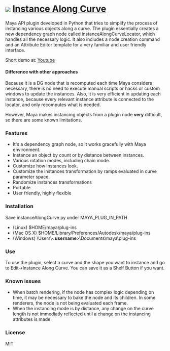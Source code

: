 [![](http://mmerchante.github.io/instanceAlongCurve/resources/header.png)](https://www.youtube.com/watch?v=k4i_dZjxVr0)
[Instance Along Curve](http://mmerchante.github.io/instanceAlongCurve)
==================

Maya API plugin developed in Python that tries to simplify the process of instancing various objects along a curve. The plugin essentially creates a new dependency graph node called instanceAlongCurveLocator, which handles all the necessary logic. It also includes a node creation command and an Attribute Editor template for a very familiar and user friendly interface.

Short demo at: [Youtube](https://www.youtube.com/watch?v=k4i_dZjxVr0)

#### Difference with other approaches

Because it is a DG node that is recomputed each time Maya considers necessary, there is no need to execute manual scripts or hacks or custom windows to update the instances. Also, it is very efficient in updating each instance, because every relevant instance attribute is connected to the locator, and only recomputes what is needed.

However, Maya makes instancing objects from a plugin node **very** difficult, so there are some known limitations.

### Features
* It's a dependency graph node, so it works gracefully with Maya environment.
* Instance an object by count or by distance between instances.
* Various rotation modes, including chain mode.
* Customize how instances look.
* Customize the instances transformation by ramps evaluated in curve parameter space.
* Randomize instances transformations
* Portable
* User friendly, highly flexible

### Installation
Save instanceAlongCurve.py under MAYA_PLUG_IN_PATH
 * (Linux) $HOME/maya/plug-ins
 * (Mac OS X) $HOME/Library/Preferences/Autodesk/maya/plug-ins
 * (Windows) \\Users\\\<**username**\>\\Documents\\maya\\plug-ins

### Use
To use the plugin, select a curve and the shape you want to instance and go to Edit->Instance Along Curve. You can save it as a Shelf Button if you want.

### Known issues
* When batch rendering, if the node has complex logic depending on time, it may be necessary to bake the node and its children. In some renderers, the node is not being evaluated each frame.
* When the instancing mode is by distance, any change on the curve length is not immediatly reflected until a change on the instancing attributes is made.

### License
MIT

